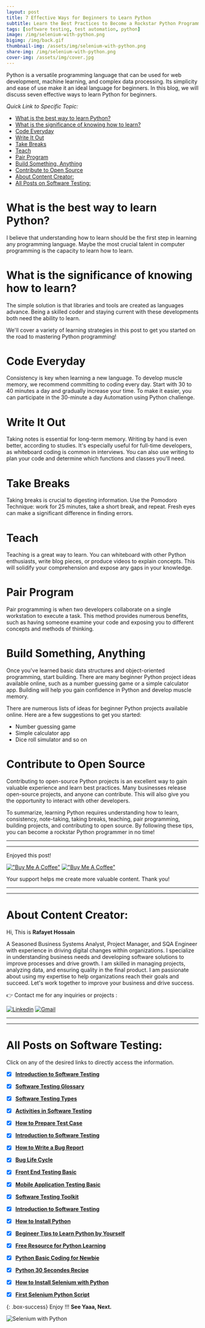 ```yaml
---
layout: post
title: 7 Effective Ways for Beginners to Learn Python
subtitle: Learn the Best Practices to Become a Rockstar Python Programmer
tags: [software testing, test automation, python]
image: /img/selenium-with-python.png
bigimg: /img/back.gif
thumbnail-img: /assets/img/selenium-with-python.png
share-img: /img/selenium-with-python.png
cover-img: /assets/img/cover.jpg
---
```


Python is a versatile programming language that can be used for web development, machine learning, and complex data processing. Its simplicity and ease of use make it an ideal language for beginners. In this blog, we will discuss seven effective ways to learn Python for beginners.



_Quick Link to Specific Topic:_
- [What is the best way to learn Python?](#what-is-the-best-way-to-learn-python)
- [What is the significance of knowing how to learn?](#what-is-the-significance-of-knowing-how-to-learn)
- [Code Everyday](#code-everyday)
- [Write It Out](#write-it-out)
- [Take Breaks](#take-breaks)
- [Teach](#teach)
- [Pair Program](#pair-program)
- [Build Something, Anything](#build-something-anything)
- [Contribute to Open Source](#contribute-to-open-source)
- [About Content Creator:](#about-content-creator)
- [All Posts on Software Testing:](#all-posts-on-software-testing)


 # What is the best way to learn Python?

I believe that understanding how to learn should be the first step in learning any programming language. Maybe the most crucial talent in computer programming is the capacity to learn how to learn.

# What is the significance of knowing how to learn?

The simple solution is that libraries and tools are created as languages advance. Being a skilled coder and staying current with these developments both need the ability to learn.

We'll cover a variety of learning strategies in this post to get you started on the road to mastering Python programming!

# Code Everyday
Consistency is key when learning a new language. To develop muscle memory, we recommend committing to coding every day. Start with 30 to 40 minutes a day and gradually increase your time. To make it easier, you can participate in the 30-minute a day Automation using Python challenge.

# Write It Out
Taking notes is essential for long-term memory. Writing by hand is even better, according to studies. It's especially useful for full-time developers, as whiteboard coding is common in interviews. You can also use writing to plan your code and determine which functions and classes you'll need.

# Take Breaks
Taking breaks is crucial to digesting information. Use the Pomodoro Technique: work for 25 minutes, take a short break, and repeat. Fresh eyes can make a significant difference in finding errors.

# Teach
Teaching is a great way to learn. You can whiteboard with other Python enthusiasts, write blog pieces, or produce videos to explain concepts. This will solidify your comprehension and expose any gaps in your knowledge.

# Pair Program
Pair programming is when two developers collaborate on a single workstation to execute a task. This method provides numerous benefits, such as having someone examine your code and exposing you to different concepts and methods of thinking.

# Build Something, Anything
Once you've learned basic data structures and object-oriented programming, start building. There are many beginner Python project ideas available online, such as a number guessing game or a simple calculator app. Building will help you gain confidence in Python and develop muscle memory.

There are numerous lists of ideas for beginner Python projects available online. Here are a few suggestions to get you started:

- Number guessing game
- Simple calculator app
- Dice roll simulator and so on

# Contribute to Open Source
Contributing to open-source Python projects is an excellent way to gain valuable experience and learn best practices. Many businesses release open-source projects, and anyone can contribute. This will also give you the opportunity to interact with other developers.



To summarize, learning Python requires understanding how to learn, consistency, note-taking, taking breaks, teaching, pair programming, building projects, and contributing to open source. By following these tips, you can become a rockstar Python programmer in no time!



----------------------------------------------------------------------
----------------------------------------------------------------------


Enjoyed this post!

[!["Buy Me A Coffee"](https://www.buymeacoffee.com/assets/img/custom_images/orange_img.png)](https://www.buymeacoffee.com/rafayetanalyst/) [!["Buy Me A Coffee"](https://www.buymeacoffee.com/assets/img/custom_images/orange_img.png)](https://www.buymeacoffee.com/rafayetanalyst/)
 
Your support helps me create more valuable content. Thank you!






----------------------------------------------------------------------
----------------------------------------------------------------------

# About Content Creator: 


Hi, This is **Rafayet Hossain**

A Seasoned Business Systems Analyst, Project Manager, and SQA Engineer with experience in driving digital changes within organizations. I specialize in understanding business needs and developing software solutions to improve processes and drive growth. I am skilled in managing projects, analyzing data, and ensuring quality in the final product. I am passionate about using my expertise to help organizations reach their goals and succeed. Let's work together to improve your business and drive success.

 
👉 Contact me for any inquiries or projects : 


[![Linkedin](https://img.shields.io/badge/-LinkedIn-blue?style=flat&logo=Linkedin&logoColor=white)](https://www.linkedin.com/in/rafayethossain/)
[![Gmail](https://img.shields.io/badge/-Gmail-c14438?style=flat&logo=Gmail&logoColor=white)](mailto:rafayet13@gmail.com)


----------------------------------------------------------------------
----------------------------------------------------------------------





# All Posts on Software Testing:  

Click on any of the desired links to directly access the information.

- [x]  [**Introduction to Software Testing**](https://rafayethossain.github.io/2018-08-05-Introduction-to-Software-Testing/)
- [x]  [**Software Testing Glossary**](https://rafayethossain.github.io/2018-08-12-Software-Testing-Terms-of-Glossary/)
- [x]  [**Software Testing Types**](https://rafayethossain.github.io/2018-08-22-Software-Testing-Types/)
- [x]  [**Activities in Software Testing**](https://rafayethossain.github.io/2018-09-01-Test-Activities-You-Must-Know/)
- [x]  [**How to Prepare Test Case**](https://rafayethossain.github.io/2018-09-11-How-Prepare-Test-Case/)
- [x]  [**Introduction to Software Testing**](https://rafayethossain.github.io/2018-08-05-Introduction-to-Software-Testing/)
- [x]  [**How to Write a Bug Report**](https://rafayethossain.github.io/2018-09-20-How-to-Write-a-Bug-Report/)
- [x]  [**Bug Life Cycle**](https://rafayethossain.github.io/2018-09-23-Life-Cycle-of-a-Bug/)
- [x]  [**Front End Testing Basic**](https://rafayethossain.github.io/2018-09-30-Basic-GUI-Testing/)
- [x]  [**Mobile Application Testing Basic**](https://rafayethossain.github.io/2018-10-05-Mobile-App-Testing-Basic/)
- [x]  [**Software Testing Toolkit**](https://rafayethossain.github.io/2018-10-10-Software-Testing-Toolkit/)
- [x]  [**Introduction to Software Testing**](https://rafayethossain.github.io/2018-08-05-Introduction-to-Software-Testing/)
- [x]  [**How to Install Python**](https://rafayethossain.github.io/2018-12-31-how-install-python-on-windows/)
- [x]  [**Begineer Tips to Learn Python by Yourself**](https://rafayethossain.github.io/2019-01-03-Beginner-Tips-for-Learning-Python/)
- [x]  [**Free Resource for Python Learning**](https://rafayethossain.github.io/2019-01-04-Python-Resource-Books-and-Recipe/)
- [x]  [**Python Basic Coding for Newbie**](https://rafayethossain.github.io/2019-01-05-Basic-Python-Coding/)
- [x]  [**Python 30 Secondes Recipe**](https://rafayethossain.github.io/2019-01-07-Python-Easy-Trick-Collected/)
- [x]  [**How to Install Selenium with Python**](https://rafayethossain.github.io/2019-01-08-How-To-Install-Selenium-Python-Webdriver/)
- [x]  [**First Selenium Python Script**](https://rafayethossain.github.io/2019-01-09-My-First-Python-Selenium-Script/)



{: .box-success}
Enjoy !!!
**See Yaaa, Next.**

![Selenium with Python](/assets/img/selenium-with-python.png "Selenium with Python")
